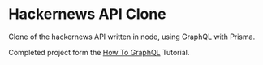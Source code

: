 Hackernews API Clone
=====

Clone of the hackernews API written in node, using GraphQL with Prisma.

Completed project form the [How To GraphQL](https://howtographql.com) Tutorial.
